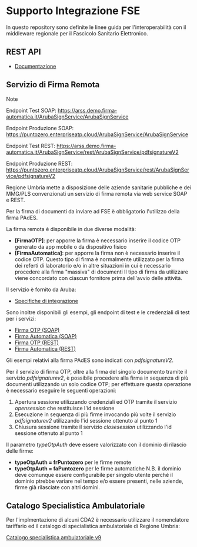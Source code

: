 # Supporto Integrazione FSE
In questo repository sono definite le linee guida per l'interoperabilità con il middleware regionale
per il Fascicolo Sanitario Elettronico.

## REST API
* [Documentazione](https://github.com/punto-zero/umbria-fse-support/wiki)

## Servizio di Firma Remota

> [!NOTE]
>
> Endpoint Test SOAP: https://arss.demo.firma-automatica.it/ArubaSignService/ArubaSignService
> 
> Endpoint Produzione SOAP: https://puntozero.enterpriseatp.cloud/ArubaSignService/ArubaSignService
>
> Endpoint Test REST: https://arss.demo.firma-automatica.it/ArubaSignService/rest/ArubaSignService/pdfsignatureV2
> 
> Endpoint Produzione REST: https://puntozero.enterpriseatp.cloud/ArubaSignService/rest/ArubaSignService/pdfsignatureV2

Regione Umbria mette a disposizione delle aziende sanitarie pubbliche e dei MMG/PLS convenzionati un servizio di firma remota via web service SOAP e REST.

Per la firma di documenti da inviare ad FSE è obbligatorio l'utilizzo della firma PAdES.

La firma remota è disponibile in due diverse modalità:
* **[FirmaOTP]**: per apporre la firma è necessario inserire il codice OTP generato da app mobile o da dispositivo fisico
* **[FirmaAutomatica]**: per apporre la firma non è necessario inserire il codice OTP. Questo tipo di firma è normalmente utilizzato per la firma dei referti di laboratorio e/o in altre situazioni in cui è necessario procedere alla firma "massiva" di documenti
Il tipo di firma da utilizzare viene concordato con ciascun fornitore prima dell'avvio delle attività.

Il servizio è fornito da Aruba:
* [Specifiche di integrazione](/firma/manuale_arss.pdf)

Sono inoltre disponibili gli esempi, gli endpoint di test e le credenziali di test per i servizi:
* [Firma OTP (SOAP)](/firma/FirmaRemota.pdf)
* [Firma Automatica (SOAP)](/firma/FirmaAutomatica.pdf)
* [Firma OTP (REST)](/firma/FirmaRemota_REST.pdf)
* [Firma Automatica (REST)](/firma/FirmaAutomatica_REST.pdf)

Gli esempi relativi alla firma PAdES sono indicati con *pdfsignatureV2*.

Per il servizio di firma OTP, oltre alla firma del singolo documento tramite il servizio *pdfsignaturev2*, è possibile procedere alla firma in sequenza di più documenti utilizzando un solo codice OTP; per effettuare questa operazione è necessario eseguire le seguenti operazioni:
1. Apertura sessione utilizzando credenziali ed OTP tramite il servizio *opensession* che restituisce l'id sessione
2. Esecuzione in sequenza di più firme invocando più volte il servizio *pdfsignaturev2* utilizzando l'id sessione ottenuto al punto 1
3. Chiusura sessione tramite il servizio *closesession* utilizzando l'id sessione ottenuto al punto 1

Il parametro *typeOtpAuth* deve essere valorizzato con il dominio di rilascio delle firme:
* **typeOtpAuth = frPuntozero** per le firme remote
* **typeOtpAuth = faPuntozero** per le firme automatiche
N.B. il dominio deve comunque essere configurabile per singolo utente perché il dominio ptrebbe variare nel tempo e/o essere presenti, nelle aziende, firme già rilasciate con altri domini.

## Catalogo Specialistica Ambulatoriale
Per l'implmentazione di alcuni CDA2 è necessario utilizzare il nomenclatore tariffario ed il catalogo di specialistica ambulatoriale di Regione Umbria:

[Catalogo specialistica ambulatoriale v9](/cataloghi/Catalogo_specialistica_Regione_Umbria_v9.xlsx)
